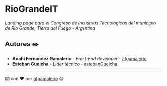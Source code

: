 # RioGrandeIT 

_Landing page para el Congreso de Industrias Tecnológicas del municipio de Rio Grande, Tierra del Fuego - Argentina_

## Autores ✒️

* **Anahi Fernandez Gamalerio** - *Front-End developer* - [afgamalerio](https://github.com/afgamalerio)
* **Esteban Gueicha** - *Lider técnico* - [estebanGueicha](#estebanGueicha)

---
⌨️ con ❤️ por [afgamalerio](https://github.com/afgamalerio) 😊
